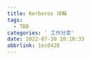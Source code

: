 ```yaml
---
title: Kerberos 详解
tags:
  - TBD
categories: ' 工作分享'
date: 2022-07-30 10:10:33
abbrlink: 1ec0428
---
```

